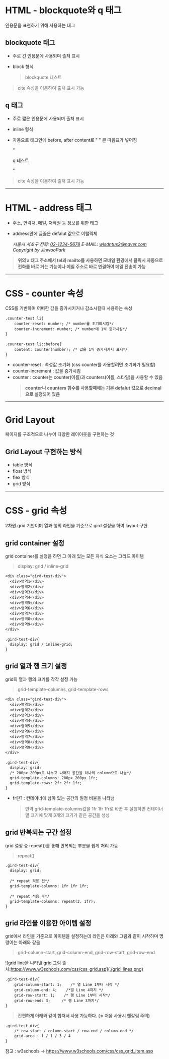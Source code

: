 # **HTML - blockquote와 q 태그**
인용문을 표현하기 위해 사용하는 태그

## **blockquote 태그**
- 주로 긴 인용문에 사용되며 출처 표시
- block 형식


	<blockquote cite="(출처 url)">
  	  <p>blockquote 테스트</p>
	</blockquote>

> cite 속성을 이용하여 출처 표시 가능

## **q 태그**
- 주로 짧은 인용문에 사용되며 출처 표시
- inline 형식
- 자동으로 태그안에 before, after content로 " " 큰 따옴표가 넣어짐


	<q cite="(출처 url)">
  	  <p>q 테스트</p>
    </q>
   
> cite 속성을 이용하여 출처 표시 가능
 
---

# **HTML - address 태그**
- 주소, 연락처, 메일, 저작권 등 정보를 위한 태그
- address안에 글꼴은 defalut 값으로 이탤릭체


	<address>
      <span>서울시 서초구</span>
      <span>전화: <a href="tel:02-1234-5678">02-1234-5678</a></span>
      <span>E-MAIL: <a href="mailto:wlsdntus2@naver.com">wlsdntus2@naver.com</a></span>
      <span>Copyright by JinwooPark</span>
    </address>

> **위의 a 태그 주소에서 tel과 mailto를 사용하면 모바일 환경에서 클릭시 자동으로 전화를 바로 거는 기능이나 메일 주소로 바로 연결하여 메일 전송이 가능**

---

# **CSS - counter 속성**
CSS를 기반하여 어떠한 값을 증가시키거나 감소시킬때 사용하는 속성

	.counter-test li{
    	counter-reset: number; /* number를 초기화시킴*/
    	counter-increment: number; /* number에 1씩 증가시킴*/
	}

	.counter-test li::before{
    	content: counter(number); /* 값을 1씩 증가시켜서 표시*/
	}

- counter-reset : 속성값 초기화 (css counter를 사용할려면 초기화가 필요함)
- counter-increment : 값을 증가시킴
- counter : counter는 counter(이름)과 counters(이름, 스타일)을 사용할 수 있음
  > **counter나 counters 함수를 사용할때에는 기본 defalut 값으로 decimal으로 설정되어 있음** 

---

# **Grid Layout**
페이지를 구조적으로 나누어 다양한 레이아웃을 구현하는 것

## **Grid Layout 구현하는 방식**
- table 방식
- float 방식
- flex 방식
- grid 방식

---

# **CSS - grid 속성**
2차원 grid 기반이며 열과 행의 라인을 기준으로 gird 설정을 하여 layout 구현

## **grid container 설정**
grid container를 설정을 하면 그 아래 있는 모든 자식 요소는 그리드 아이템   
> display: grid / inline-grid

	<div class="gird-test-div">
      <div>영역1</div>
      <div>영역2</div>
      <div>영역3</div>
      <div>영역4</div>
      <div>영역5</div>
      <div>영역6</div>
      <div>영역7</div>
      <div>영역8</div>
      <div>영역9</div>
    </div>
    
	.gird-test-div{
      display: grid / inline-grid;
    }


## **grid 열과 행 크기 설정**
grid의 열과 행의 크기를 각각 설정 가능   
> grid-template-columns, grid-template-rows

	<div class="gird-test-div">
      <div>영역1</div>
      <div>영역2</div>
      <div>영역3</div>
      <div>영역4</div>
      <div>영역5</div>
      <div>영역6</div>
      <div>영역7</div>
      <div>영역8</div>
      <div>영역9</div>
    </div>
    
	.gird-test-div{
      display: grid;
      /* 200px 200px로 나누고 나머지 공간을 하나의 column으로 나눔*/
      grid-template-columns: 200px 200px 1fr;
      grid-template-rows: 2fr 2fr 1fr;
    }

- fr란? : 컨테이너에 남아 있는 공간의 일정 비율을 나타냄   

   > 만약 grid-template-columns값을 1fr 1fr 1fr로 바꾼 후 실행하면 컨테이너 열 크기에 맞게 3개의 크기가 같은 공간을 생성 

## **grid 반복되는 구간 설정**
grid 설정 중 repeat()를 통해 반복되는 부분을 쉽게 처리 가능
> repeat()
    
	.gird-test-div{
      display: grid;
      
      /* repeat 적용 전*/
      grid-template-columns: 1fr 1fr 1fr;
      
      /* repeat 적용 후*/
      grid-template-columns: repeat(3, 1fr);
    }

## **grid 라인을 이용한 아이템 설정**
grid에서 라인을 기준으로 아이템을 설정하는데 라인은 아래와 그림과 같이 시작하며 명령어는 아래와 같음
> grid-column-start, grid-column-end, grid-row-start, grid-row-end

![grid line을 나타낸 grid 그림 출처:https://www.w3schools.com/css/css_grid.asp](./grid_lines.png)

	.gird-test-div{
        grid-column-start: 1;    /* 열 Line 1부터 시작 */
        grid-column-end: 4;    /*열 Line 4까지 */
        grid-row-start: 1;    /* 행 Line 1부터 시작*/
        grid-row-end: 3;     /* 행 Line 3까지*/
    }

> **간편하게 아래와 같이 합쳐서 사용 가능하다. (※ 처음 사용시 헷갈림 주의)**

	.gird-test-div{
        /* row-start / column-start / row-end / column-end */
        grid-area : 1 / 1 / 3 / 4      
    }

참고 : w3schools -> https://www.w3schools.com/css/css_grid_item.asp